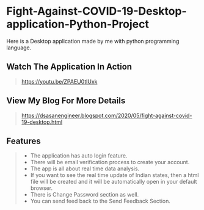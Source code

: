 # Fight-Against-COVID-19-Desktop-application-Python-Project
Here is a Desktop application made by me with python programming language.
## Watch The Application In Action
> https://youtu.be/ZPAEU0tlUxk
## View My Blog For More Details
> https://dsasanengineer.blogspot.com/2020/05/fight-against-covid-19-desktop.html
## Features
> - The application has auto login feature.
> - There will be email verification process to create your account. 
> - The app is all about real time data analysis.
> - If you want to see the real time update of Indian states, then a html file will be created and it will be automatically open in your default browser.
> - There is Change Password section as well.
> - You can send feed back to the Send Feedback Section.
